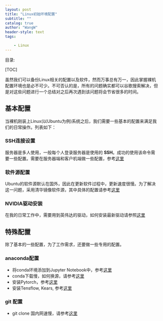 ```yaml
---
layout: post
title: "Linux初始环境配置"
subtitle: ""
catalog: true
author: "WangW"
header-style: text
tags: 

    - Linux
---
```



目录:

[TOC]

虽然我们可以备份Linux相关的配置以及软件，然而万事总有万一，因此掌握裸机配置环境也是必不可少。不可否认的是，所有的问题确实都可以谷歌搜索解决，但是对这些问题进行一个总结对之后再次遇到该问题将会节省很多的时间。<!--break-->

## 基本配置

当裸机刚装上Linux(以Ubuntu为例)系统之后，我们需要一些基本的配置来满足我们的日常操作。列表如下：

### SSH连接设置

服务器是多人使用，一般每个人登录服务器是使用的 **SSH**。成功的使用该命令需要一些配置。需要在服务器端和客户机端做一些配置，参考[这里](https://likewind.top/2019/09/18/linux-problems/#ssh%E8%BF%9E%E6%8E%A5%E8%AE%BE%E7%BD%AE%E6%9C%8D%E5%8A%A1%E5%99%A8%E7%AB%AF%E5%92%8C%E5%AE%A2%E6%88%B7%E6%9C%BA%E7%AB%AF)

### 软件源配置

Ubuntu的软件源默认在国外，因此在更新软件过程中，更新速度很慢。为了解决这一问题，采用清华镜像软件源，其中具体的配置请参考[这里](https://likewind.top/2019/09/18/linux-problems/#%E6%B8%85%E5%8D%8E%E8%BD%AF%E4%BB%B6%E9%85%8D%E7%BD%AE%E6%BA%90)

### NVIDIA驱动安装

在我的日常工作中，需要用到英伟达的驱动，如何安装最新驱动请参照[这里](https://likewind.top/2019/09/18/linux-problems/#nvidia%E9%A9%B1%E5%8A%A8%E9%97%AE%E9%A2%98)

## 特殊配置

除了基本的一些配置，为了工作需求，还要做一些专用的配置。

### anaconda配置

- 将conda环境添加到Jupyter Notebook中，参考[这里](https://likewind.top/2019/05/17/jupyter-problems/#%E6%B7%BB%E5%8A%A0conda-%E7%8E%AF%E5%A2%83%E8%87%B3jupyter-notebook%E4%B8%AD)
- conda下载慢，如何换源，请参考[这里](https://likewind.top/2019/05/17/jupyter-problems/#conda%E6%8D%A2%E6%BA%90%E9%97%AE%E9%A2%98)
- 安装Pytorch，参考[这里](https://likewind.top/2019/05/17/jupyter-problems/#conda-%E5%AE%89%E8%A3%85pytorch)
- 安装Tensflow, Kears, 参考[这里](https://likewind.top/2019/05/17/jupyter-problems/#conda-%E5%AE%89%E8%A3%85keras-tensorflow)

### git 配置

- git clone 国内网速慢，请参考[这里](https://likewind.top/2019/05/25/git-problems/#git-%E4%B8%8B%E8%BD%BD%E7%BD%91%E9%80%9F%E6%85%A2)


